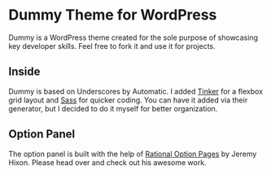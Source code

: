 # Dummy Theme for WordPress

Dummy is a WordPress theme created for the sole purpose of showcasing key developer skills. Feel free to fork it and use it for projects. 


## Inside

Dummy is based on Underscores by Automatic. I added [Tinker](https://github.com/jvkrakowski/Tinker) for a flexbox grid layout and [Sass](https://sass-lang.com/) for quicker coding. You can have it added via their generator, but I decided to do it myself for better organization.

## Option Panel 

The option panel is built with the help of [Rational Option Pages](https://github.com/jeremyHixon/RationalOptionPages) by Jeremy Hixon. Please head over and check out his awesome work. 


